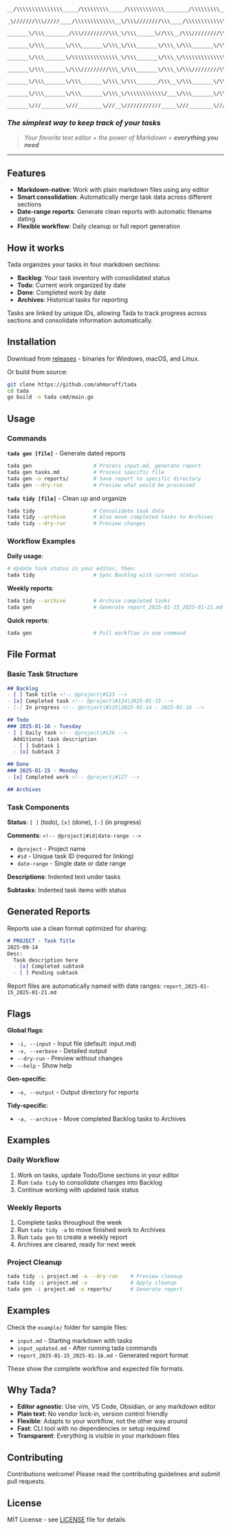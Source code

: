 ```
__/\\\\\\\\\\\\\\\_____/\\\\\\\\\_____/\\\\\\\\\\\\________/\\\\\\\\\____        
 _\///////\\\/////____/\\\\\\\\\\\\\__\/\\\////////\\\____/\\\\\\\\\\\\\__       
  _______\/\\\________/\\\/////////\\\_\/\\\______\//\\\__/\\\/////////\\\_      
   _______\/\\\_______\/\\\_______\/\\\_\/\\\_______\/\\\_\/\\\_______\/\\\_     
    _______\/\\\_______\/\\\\\\\\\\\\\\\_\/\\\_______\/\\\_\/\\\\\\\\\\\\\\\_    
     _______\/\\\_______\/\\\/////////\\\_\/\\\_______\/\\\_\/\\\/////////\\\_   
      _______\/\\\_______\/\\\_______\/\\\_\/\\\_______/\\\__\/\\\_______\/\\\_  
       _______\/\\\_______\/\\\_______\/\\\_\/\\\\\\\\\\\\/___\/\\\_______\/\\\_ 
        _______\///________\///________\///__\////////////_____\///________\///__
```

### **_The simplest way to keep track of your tasks_**  

> _Your favorite text editor + the power of Markdown = **everything you need**_

---

## Features

- **Markdown-native**: Work with plain markdown files using any editor
- **Smart consolidation**: Automatically merge task data across different sections
- **Date-range reports**: Generate clean reports with automatic filename dating
- **Flexible workflow**: Daily cleanup or full report generation

## How it works

Tada organizes your tasks in four markdown sections:

- **Backlog**: Your task inventory with consolidated status
- **Todo**: Current work organized by date
- **Done**: Completed work by date
- **Archives**: Historical tasks for reporting

Tasks are linked by unique IDs, allowing Tada to track progress across sections and consolidate information automatically.

## Installation

Download from [releases](https://github.com/ahmaruff/tada/releases) - binaries for Windows, macOS, and Linux.

Or build from source:

```bash
git clone https://github.com/ahmaruff/tada
cd tada
go build -o tada cmd/main.go
```

## Usage

### Commands

**`tada gen [file]`** - Generate dated reports
```bash
tada gen                    # Process input.md, generate report
tada gen tasks.md           # Process specific file
tada gen -o reports/        # Save report to specific directory
tada gen --dry-run          # Preview what would be processed
```

**`tada tidy [file]`** - Clean up and organize
```bash
tada tidy                   # Consolidate task data
tada tidy --archive         # Also move completed tasks to Archives
tada tidy --dry-run         # Preview changes
```

### Workflow Examples

**Daily usage**:
```bash
# Update task status in your editor, then:
tada tidy                   # Sync Backlog with current status
```

**Weekly reports**:
```bash
tada tidy --archive         # Archive completed tasks
tada gen                    # Generate report_2025-01-15_2025-01-21.md
```

**Quick reports**:
```bash
tada gen                    # Full workflow in one command
```

## File Format

### Basic Task Structure
```markdown
## Backlog
- [ ] Task title <!-- @project|#123 -->
- [x] Completed task <!-- @project|#124|2025-01-15 -->
- [-] In progress <!-- @project|#125|2025-01-14 - 2025-01-16 -->

## Todo  
### 2025-01-16 - Tuesday
- [ ] Daily task <!-- @project|#126 -->
  Additional task description
  - [ ] Subtask 1
  - [x] Subtask 2

## Done
### 2025-01-15 - Monday  
- [x] Completed work <!-- @project|#127 -->

## Archives
```

### Task Components

**Status**: `[ ]` (todo), `[x]` (done), `[-]` (in progress)

**Comments**: `<!-- @project|#id|date-range -->`
- `@project` - Project name
- `#id` - Unique task ID (required for linking)
- `date-range` - Single date or date range

**Descriptions**: Indented text under tasks

**Subtasks**: Indented task items with status

## Generated Reports

Reports use a clean format optimized for sharing:

```markdown
# PROJECT - Task Title
2025-09-14  
Desc:  
  Task description here
  - [x] Completed subtask
  - [ ] Pending subtask

```

Report files are automatically named with date ranges: `report_2025-01-15_2025-01-21.md`

## Flags

**Global flags**:
- `-i, --input` - Input file (default: input.md)
- `-v, --verbose` - Detailed output
- `--dry-run` - Preview without changes
- `--help` - Show help

**Gen-specific**:
- `-o, --output` - Output directory for reports

**Tidy-specific**:  
- `-a, --archive` - Move completed Backlog tasks to Archives

## Examples

### Daily Workflow
1. Work on tasks, update Todo/Done sections in your editor
2. Run `tada tidy` to consolidate changes into Backlog
3. Continue working with updated task status

### Weekly Reports
1. Complete tasks throughout the week
2. Run `tada tidy -a` to move finished work to Archives
3. Run `tada gen` to create a weekly report
4. Archives are cleared, ready for next week

### Project Cleanup
```bash
tada tidy -i project.md -a --dry-run    # Preview cleanup
tada tidy -i project.md -a              # Apply cleanup
tada gen -i project.md -o reports/      # Generate report
```

## Examples

Check the `example/` folder for sample files:
- `input.md` - Starting markdown with tasks
- `input_updated.md` - After running tada commands  
- `report_2025-01-15_2025-01-16.md` - Generated report format

These show the complete workflow and expected file formats.

## Why Tada?

- **Editor agnostic**: Use vim, VS Code, Obsidian, or any markdown editor
- **Plain text**: No vendor lock-in, version control friendly
- **Flexible**: Adapts to your workflow, not the other way around
- **Fast**: CLI tool with no dependencies or setup required
- **Transparent**: Everything is visible in your markdown files

## Contributing

Contributions welcome! Please read the contributing guidelines and submit pull requests.

## License

MIT License - see [LICENSE](./LICENSE) file for details
